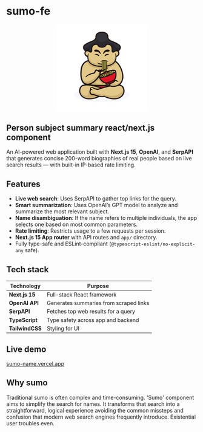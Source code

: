 # sumo-fe

<p align="center">
  <img src="https://raw.githubusercontent.com/devieffe/sumo-fe/refs/heads/main/sumoist-emoji.png" alt="Sumo!" width="240" />
</p>

## Person subject summary react/next.js component  

An AI-powered web application built with **Next.js 15**, **OpenAI**, and **SerpAPI** that generates concise 200-word biographies of real people based on live search results — with built-in IP-based rate limiting.

## Features

- **Live web search**: Uses SerpAPI to gather top links for the query.
- **Smart summarization**: Uses OpenAI’s GPT model to analyze and summarize the most relevant subject.
- **Name disambiguation**: If the name refers to multiple individuals, the app selects one based on most common parameters.
- **Rate limiting**: Restricts usage to a few requests per session.
- **Next.js 15 App router** with API routes and `app/` directory.
- Fully type-safe and ESLint-compliant (`@typescript-eslint/no-explicit-any` safe).

## Tech stack

| Technology    | Purpose                               |
|---------------|----------------------------------------|
| **Next.js 15**| Full-stack React framework             |
| **OpenAI API**| Generates summaries from scraped links |
| **SerpAPI**   | Fetches top web results for a query    |
| **TypeScript**| Type safety across app and backend     |
| **TailwindCSS**| Styling for UI                        |


## Live demo

[sumo-name.vercel.app](https://sumo-name.vercel.app)

## Why sumo

Traditional sumo is often complex and time-consuming. 'Sumo' component aims to simplify the search for names. It transforms that search into a straightforward, logical experience avoiding the common missteps and confusion that modern web search engines frequently introduce. Existential user troubles even.


